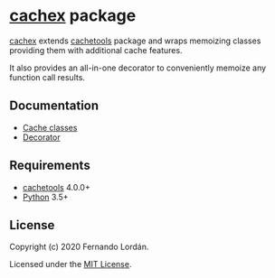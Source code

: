 <a id="top"></a>
[cachex] package
================

[cachex] extends [cachetools] package and wraps memoizing classes providing them with additional cache features.

It also provides an all-in-one decorator to conveniently memoize any function call results.

## Documentation
- [Cache classes]
- [Decorator]

## Requirements

- [cachetools] 4.0.0+
- [Python] 3.5+

## License

Copyright (c) 2020 Fernando Lordán.

Licensed under the [MIT License].

[cachex]: ./README.md#top
[Cache classes]: ./caches.md#top
[Decorator]: ./decorator.md#top
[MIT License]: ./LICENSE
[cachetools]: https://github.com/tkem/cachetools/
[Python]: https://www.python.org/
